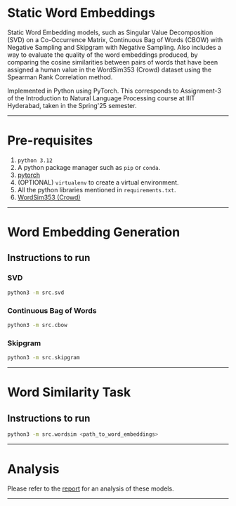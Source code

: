 # Static Word Embeddings

Static Word Embedding models, such as Singular Value Decomposition (SVD) on a Co-Occurrence Matrix, Continuous Bag of
Words (CBOW) with Negative Sampling and Skipgram with Negative Sampling. Also includes a way to evaluate the quality of
the word embeddings produced, by comparing the cosine similarities between pairs of words that have been assigned a
human value in the WordSim353 (Crowd) dataset using the Spearman Rank Correlation method.

Implemented in Python using PyTorch. This corresponds to Assignment-3 of the Introduction to Natural Language Processing
course at IIIT Hyderabad, taken in the Spring'25 semester.

---

# Pre-requisites

1. `python 3.12`
2. A python package manager such as `pip` or `conda`.
3. [pytorch](https://pytorch.org/get-started/locally/)
4. (OPTIONAL) `virtualenv` to create a virtual environment.
5. All the python libraries mentioned in `requirements.txt`.
6. [WordSim353 (Crowd)](https://www.kaggle.com/datasets/julianschelb/wordsim353-crowd)

---

# Word Embedding Generation

## Instructions to run

### SVD

```bash
python3 -m src.svd
```

### Continuous Bag of Words

```bash
python3 -m src.cbow
```

### Skipgram

```bash
python3 -m src.skipgram
```

---

# Word Similarity Task

## Instructions to run

```bash
python3 -m src.wordsim <path_to_word_embeddings>
```

---

# Analysis

Please refer to the [report](Report.md) for an analysis of these models.

---

